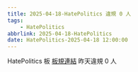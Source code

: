 ```yaml
---
title: 2025-04-18-HatePolitics 違規 0 人
tags:
    - HatePolitics
abbrlink: 2025-04-18-HatePolitics
date: HatePolitics-2025-04-18 12:00:00
---
```

HatePolitics 板 [板規連結](https://www.ptt.cc/bbs/HatePolitics/M.1617115262.A.D60.html)
昨天違規 0 人
